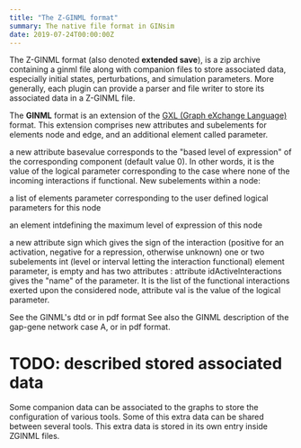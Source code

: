 ```yaml
---
title: "The Z-GINML format"
summary: The native file format in GINsim
date: 2019-07-24T00:00:00Z
---
```


The Z-GINML format (also denoted **extended save**), is a zip archive containing a ginml file along with
companion files to store associated data, especially initial states, perturbations, and simulation parameters.
More generally, each plugin can provide a parser and file writer to store its associated data in a Z-GINML file.


The **GINML** format is an extension of the [GXL (Graph eXchange Language)](http://www.gupro.de/GXL) format.
This extension comprises new attributes and subelements for elements node and edge, and an additional element called parameter.


<terms>
<item><title>element node</title>
    <p>a new attribute basevalue corresponds to the "based level of expression" of the corresponding component (default value 0).
        In other words, it is the value of the logical parameter corresponding to the case where none of the incoming interactions if functional.
        New subelements within a node:
    </p>
    <list>
        <item><p>a list of elements parameter corresponding to the user defined logical parameters for this node</p></item>
        <item><p>an element intdefining the maximum level of expression of this node</p></item>
    </list>
</item>
<item><title>element edge</title>
<p>a new attribute sign which gives the sign of the interaction (positive for an activation, negative for a repression, otherwise unknown)
one or two subelements int (level or interval letting the interaction functional)
element parameter, is empty and has two attributes :
attribute idActiveInteractions gives the "name" of the parameter. It is the list of the functional interactions exerted upon the considered node,
attribute val is the value of the logical parameter.</p>
</item>
</terms>


See the GINML's dtd or in pdf format 
See also the GINML description of the gap-gene network case A, or in pdf format.


# TODO: described stored associated data

Some companion data can be associated to the graphs to store the configuration of various tools.
Some of this extra data can be shared between several tools.
This extra data is stored in its own entry inside ZGINML files.


